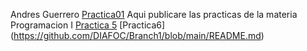 Andres Guerrero
[Practica01](Practica-01.md)
Aqui publicare las practicas de la materia Programacion I
[Practica 5](practica-05.md)
[Practica6] (https://github.com/DIAFOC/Branch1/blob/main/README.md)